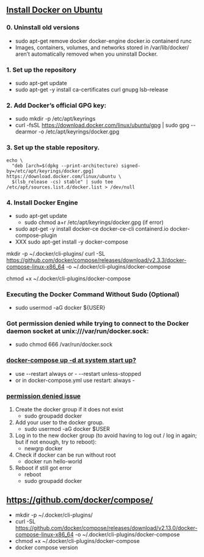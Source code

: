 ## [Install Docker on Ubuntu](https://docs.docker.com/engine/install/ubuntu/) 
### 0. Uninstall old versions
- sudo apt-get remove docker docker-engine docker.io containerd runc
- Images, containers, volumes, and networks stored in /var/lib/docker/ aren’t automatically removed when you uninstall Docker.
### 1. Set up the repository
- sudo apt-get update
- sudo apt-get -y install ca-certificates curl gnupg lsb-release

### 2. Add Docker’s official GPG key:
- sudo mkdir -p /etc/apt/keyrings
- curl -fsSL https://download.docker.com/linux/ubuntu/gpg | sudo gpg --dearmor -o /etc/apt/keyrings/docker.gpg

### 3. Set up the stable repository. 
```
echo \
  "deb [arch=$(dpkg --print-architecture) signed-by=/etc/apt/keyrings/docker.gpg] https://download.docker.com/linux/ubuntu \
  $(lsb_release -cs) stable" | sudo tee /etc/apt/sources.list.d/docker.list > /dev/null
```
### 4. Install Docker Engine
- sudo apt-get update
	- sudo chmod a+r /etc/apt/keyrings/docker.gpg (if error)
- sudo apt-get -y install docker-ce docker-ce-cli containerd.io docker-compose-plugin
- XXX sudo apt-get install -y docker-compose 

mkdir -p ~/.docker/cli-plugins/
curl -SL https://github.com/docker/compose/releases/download/v2.3.3/docker-compose-linux-x86_64 -o ~/.docker/cli-plugins/docker-compose

chmod +x ~/.docker/cli-plugins/docker-compose

### Executing the Docker Command Without Sudo (Optional)	
- sudo usermod -aG docker ${USER}

### Got permission denied while trying to connect to the Docker daemon socket at unix:///var/run/docker.sock: 
- sudo chmod 666 /var/run/docker.sock


### [docker-compose up -d at system start up?](https://stackoverflow.com/questions/43671482/how-to-run-docker-compose-up-d-at-system-start-up)
- use --restart always or - --restart unless-stopped 
- or in docker-compose.yml use restart: always -

### [permission denied issue](https://stackoverflow.com/questions/48957195/how-to-fix-docker-got-permission-denied-issue)
1. Create the docker group if it does not exist
	- sudo groupadd docker
2. Add your user to the docker group.
	- sudo usermod -aG docker $USER
3. Log in to the new docker group (to avoid having to log out / log in again; but if not enough, try to reboot):
	- newgrp docker
4. Check if docker can be run without root
	- docker run hello-world
5. Reboot if still got error
	- reboot
	- sudo groupadd docker




## https://github.com/docker/compose/
- mkdir -p ~/.docker/cli-plugins/
- curl -SL https://github.com/docker/compose/releases/download/v2.13.0/docker-compose-linux-x86_64 -o ~/.docker/cli-plugins/docker-compose
- chmod +x ~/.docker/cli-plugins/docker-compose
- docker compose version